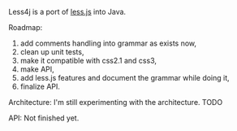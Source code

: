 Less4j is a port of [less.js](http://lesscss.org/) into Java. 

Roadmap:
1.  add comments handling into grammar as exists now,
2.  clean up unit tests,
3.  make it compatible with css2.1 and css3,
4.  make API,
5.  add less.js features and document the grammar while doing it,
6.  finalize API.

Architecture:
I'm still experimenting with the architecture. TODO

API:
Not finished yet. 

